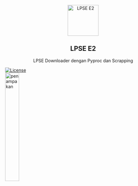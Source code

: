 <p align="center">
 <img width="100px" src="https://seimpairiyun.thedev.id/img/logo.png" align="center" alt="LPSE E2" />
 <h2 align="center">LPSE E2</h2>
 <p align="center">LPSE Downloader dengan Pyproc dan Scrapping</p>
 
 [![License](https://img.shields.io/badge/license-MIT-red.svg)](https://raw.githubusercontent.com/seimpairiyun/LPSE-E2/master/LICENSE) 
 <br>
 <img alt="penampakan" src="https://i.ibb.co/rFgdqDh/LPSE-2E.png" align="center" width="30%" />
</p>
